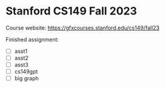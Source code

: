 # Stanford CS149 Fall 2023

Course website: https://gfxcourses.stanford.edu/cs149/fall23

Finished assignment: 

- [ ] asst1
- [ ] asst2
- [ ] asst3
- [ ] cs149gpt
- [ ] big graph
